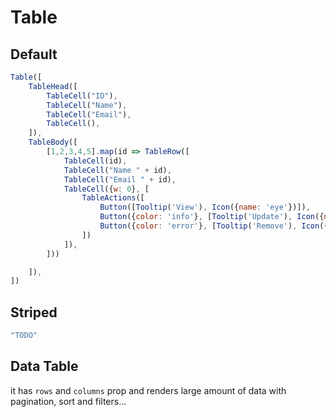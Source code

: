 # Table

## Default

```js
Table([
    TableHead([
        TableCell("ID"),
        TableCell("Name"),
        TableCell("Email"),
        TableCell(),
    ]),
    TableBody([
        [1,2,3,4,5].map(id => TableRow([
            TableCell(id),
            TableCell("Name " + id),
            TableCell("Email " + id),
            TableCell({w: 0}, [
                TableActions([
                    Button([Tooltip('View'), Icon({name: 'eye'})]),
                    Button({color: 'info'}, [Tooltip('Update'), Icon({name: 'pencil'})]),
                    Button({color: 'error'}, [Tooltip('Remove'), Icon({name: 'trash'})]),
                ])
            ]),
        ]))

    ]),
])
```

## Striped

```js
"TODO"
```

## Data Table 
it has `rows` and `columns` prop and renders large amount of data with pagination, sort and filters...
